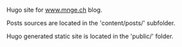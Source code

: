 Hugo site for www.mnge.ch blog.

Posts sources are located in the 'content/posts/' subfolder.

Hugo generated static site is located in the 'public/' folder.
